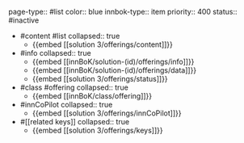 page-type:: #list
color:: blue
innbok-type:: item
priority:: 400
status:: #inactive

- #content #list
  collapsed:: true
	- {{embed [[solution 3/offerings/content]]}}
- #info
  collapsed:: true
	- {{embed [[innBoK/solution-(id)/offerings/info]]}}
	- {{embed [[innBoK/solution-(id)/offerings/data]]}}
	- {{embed [[solution 3/offerings/status]]}}
- #class #offering
  collapsed:: true
	- {{embed [[innBoK/class/offering]]}}
- #innCoPilot
  collapsed:: true
	- {{embed [[solution 3/offerings/innCoPilot]]}}
- #[[related keys]]
  collapsed:: true
	- {{embed [[solution 3/offerings/keys]]}}


